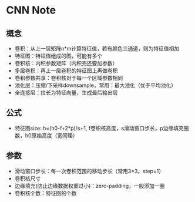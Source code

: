 # CNN Note
## 概念
* 卷积：从上一层矩阵n*m计算特征值，若有颜色三通道，则为特征值相加
* 特征图：特征值组成的图，可能有多个
* 卷积核：内积参数矩阵（内积完还要加参数）
* 多层卷积：再上一层卷积的特征图上再做卷积
* 卷积参数共享：卷积核对于每一个区域参数相同
* 池化层：压缩/下采样downsample，常用：最大池化（优于平均池化）
* 全连接层：拉长为特征向量，生成最后输出层
## 公式
* 特征图size: h=(h0-f+2*p)/s+1, f卷积核高度，s滑动窗口步长，p边缘填充圈数，h0原始高度（宽同理）
## 参数
* 滑动窗口步长：每一次卷积范围的移动步长（常用3*3，step=1）
* 卷积核尺寸
* 边缘填充(防止边缘数据权重过小)：zero-padding，一般添加一圈
* 卷积核个数：特征图的个数